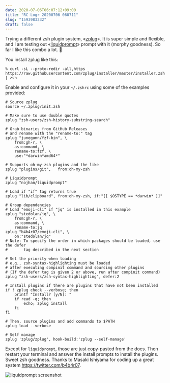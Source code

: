 ```yaml
---
date: 2020-07-06T06:07:12+09:00
title: "RC Logr 20200706 060711"
slug: "1593983232"
draft: false
---
```


Trying a different zsh plugin system, «[zplug](https://zplug.github.io/)». It is super simple and flexible, and I am testing out «[liquidprompt](https://github.com/nojhan/liquidprompt)» prompt with it (morphy goodness). So far I like this combo a lot. 🤩

You install zplug like this: 

```
% curl -sL --proto-redir -all,https https://raw.githubusercontent.com/zplug/installer/master/installer.zsh | zsh
```

Enable and configure it in your `~/.zshrc` using some of the examples provided:

```
# Source zplug
source ~/.zplug/init.zsh

# Make sure to use double quotes
zplug "zsh-users/zsh-history-substring-search"

# Grab binaries from GitHub Releases
# and rename with the "rename-to:" tag
zplug "junegunn/fzf-bin", \
    from:gh-r, \
    as:command, \
    rename-to:fzf, \
    use:"*darwin*amd64*"

# Supports oh-my-zsh plugins and the like
zplug "plugins/git",   from:oh-my-zsh

# Liquidprompt
zplug "nojhan/liquidprompt"

# Load if "if" tag returns true
zplug "lib/clipboard", from:oh-my-zsh, if:"[[ $OSTYPE == *darwin* ]]"

# Group dependencies
# Load "emoji-cli" if "jq" is installed in this example
zplug "stedolan/jq", \
    from:gh-r, \
    as:command, \
    rename-to:jq
zplug "b4b4r07/emoji-cli", \
    on:"stedolan/jq"
# Note: To specify the order in which packages should be loaded, use the defer
#       tag described in the next section

# Set the priority when loading
# e.g., zsh-syntax-highlighting must be loaded
# after executing compinit command and sourcing other plugins
# (If the defer tag is given 2 or above, run after compinit command)
zplug "zsh-users/zsh-syntax-highlighting", defer:2

# Install plugins if there are plugins that have not been installed
if ! zplug check --verbose; then
    printf "Install? [y/N]: "
    if read -q; then
        echo; zplug install
    fi
fi

# Then, source plugins and add commands to $PATH
zplug load --verbose

# Self manage
zplug 'zplug/zplug', hook-build:'zplug --self-manage'
```

Except for `liquidprompt`, those are just copy-pasted from the docs. Then restart your terminal and answer the install prompts to install the plugins. Sweet zsh goodness. Thanks to Masaki Ishiyama for coding up a great system https://twitter.com/b4b4r07. 

![liquidprompt screenshot](/img/JRC-liquidprompt-terminal.png)

